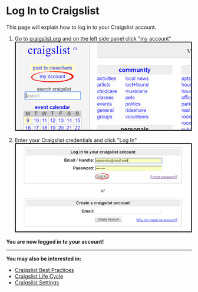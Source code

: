 # Log In to Craigslist
This page will explain how to log in to your Craigslist account.

1. Go to [craigslist.org](craigslist.org) and on the left side panel click "my account"
![](newaccount1.jpg)

2. Enter your Craigslist credentials and click "Log In"
![](password8.jpg)

**You are now logged in to your account!**

---

**You may also be interested in:**
- [Craigslist Best Practices](http://docs.rooof.com/craigslistbest_practices_md.html)
- [Craigslist Life Cycle](http://docs.rooof.com/craigslistlifecycle_md.html)
- [Craigslist Settings](http://docs.rooof.com/craigslistsetting_md.html)
